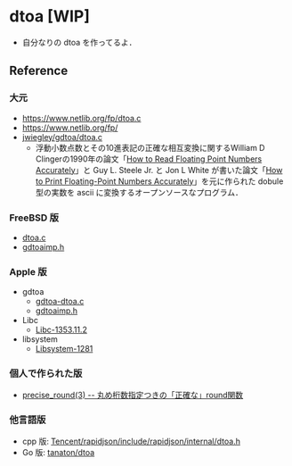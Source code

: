# dtoa [WIP]
- 自分なりの dtoa を作ってるよ．

## Reference
### 大元
- https://www.netlib.org/fp/dtoa.c
- https://www.netlib.org/fp/
- [jwiegley/gdtoa/dtoa.c](https://github.com/jwiegley/gdtoa/blob/master/dtoa.c)
	- 浮動小数点数とその10進表記の正確な相互変換に関するWilliam D Clingerの1990年の論文「[How to Read Floating Point Numbers Accurately](https://www.researchgate.net/profile/William_Clinger/publication/2295884_How_to_Read_Floating_Point_Numbers_Accurately/links/02e7e53624929eec6e000000/How-to-Read-Floating-Point-Numbers-Accurately.pdf)」と Guy L. Steele Jr. と Jon L White が書いた論文「[How to Print Floating-Point Numbers Accurately](https://lists.gnu.org/archive/html/gcl-devel/2012-10/pdfkieTlklRzN.pdf)」を元に作られた dobule 型の実数を ascii に変換するオープンソースなプログラム．

### FreeBSD 版
- [dtoa.c](https://github.com/freebsd/freebsd/blob/master/contrib/gdtoa/dtoa.c)
- [gdtoaimp.h](https://github.com/freebsd/freebsd/blob/master/contrib/gdtoa/gdtoaimp.h)

### Apple 版
- gdtoa
	- [gdtoa-dtoa.c](https://opensource.apple.com/source/Libc/Libc-1353.41.1/gdtoa/FreeBSD/gdtoa-dtoa.c.auto.html)
	- [gdtoaimp.h](https://opensource.apple.com/source/Libc/Libc-1353.41.1/gdtoa/FreeBSD/gdtoaimp.h.auto.html)
- Libc
	- [Libc-1353.11.2](https://opensource.apple.com/source/Libc/Libc-1353.11.2/)
- libsystem
	- [Libsystem-1281](https://opensource.apple.com/release/macos-1015.html)

### 個人で作られた版
- [precise_round(3) -- 丸め桁数指定つきの「正確な」round関数](https://github.com/hnw/precise-round)

### 他言語版
- cpp 版: [Tencent/rapidjson/include/rapidjson/internal/dtoa.h](https://github.com/Tencent/rapidjson/blob/master/include/rapidjson/internal/dtoa.h)
- Go 版: [tanaton/dtoa](https://github.com/tanaton/dtoa)

